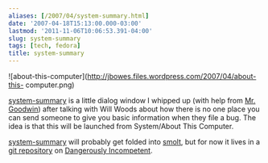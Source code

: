 ```yaml
---
aliases: [/2007/04/system-summary.html]
date: '2007-04-18T15:13:00.000-03:00'
lastmod: '2011-11-06T10:06:53.391-04:00'
slug: system-summary
tags: [tech, fedora]
title: system-summary
---
```


  

![about-this-computer](http://jbowes.files.wordpress.com/2007/04/about-this-
computer.png)

  
  
[system-summary](http://git.dangerouslyinc.com/?p=system-summary;a=summary) is
a little dialog window I whipped up (with help from [Mr.
Goodwin](http://dgoodwin.dangerouslyinc.com)) after talking with Will Woods
about how there is no one place you can send someone to give you basic
information when they file a bug. The idea is that this will be launched from
System/About This Computer.  
  
[system-summary](http://git.dangerouslyinc.com/?p=system-summary;a=summary)
will probably get folded into
[smolt](https://hosted.fedoraproject.org/projects/smolt), but for now it lives
in a [git repository](http://git.or.cz) on [Dangerously
Incompetent](http://dangerouslyinc.com).


